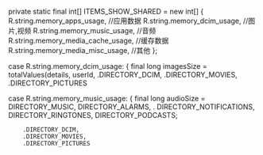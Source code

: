 private static final int[] ITEMS_SHOW_SHARED = new int[] {
        R.string.memory_apps_usage, //应用数据
        R.string.memory_dcim_usage, //图片,视频
        R.string.memory_music_usage, //音频
        R.string.memory_media_cache_usage, //缓存数据
        R.string.memory_media_misc_usage, //其他
};



case R.string.memory_dcim_usage: {
                   final long imagesSize = totalValues(details, userId,
                           .DIRECTORY_DCIM,
                           .DIRECTORY_MOVIES,
                           .DIRECTORY_PICTURES

case R.string.memory_music_usage: {
   final long audioSize =
        DIRECTORY_MUSIC,
        DIRECTORY_ALARMS, .
        DIRECTORY_NOTIFICATIONS,
        DIRECTORY_RINGTONES,
        DIRECTORY_PODCASTS;

        .DIRECTORY_DCIM,
        .DIRECTORY_MOVIES,
        .DIRECTORY_PICTURES
